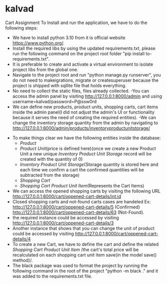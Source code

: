 # kalvad
Cart Assignment 
To Install and run the application, we have to do the following steps:
- We have to install python 3.10 from it is official website https://www.python.org/.
- Install the required libs by using the updated requirements.txt, please run the following command on the project root folder "pip install to-requirements.txt". 
- It is preferable to create and activate a virtual environment to isolate project libs from the global one.
- Navigate to the project root and run "python manage.py runserver", you do not need to makeigrations, migrate or createsuperuser because the project is shipped with sqllite file that holds everything.
- No need to collect the static files, files already collected.
-You can access the admin panel by visiting http://127.0.0.1:8000/admin and using username=kalvad/password=P@ssw0rd
- We can define new products, product units, shopping carts, cart items inside the admin panel(I did not adjust the admin's UI or functionality because it serves the need of creating the required entities).
-We can change the inventory storage quantity from the admin by navigating to http://127.0.0.1:8000/admin/products/inventoryproductunitstorage/
* To make things clear we have the following entities inside the database:
  * *Product* 
  * *Product Unit*(price is defined here)(once we create a new Product Unit a new unique *Inventory Product Unit Storage* record will be created with the quantity of 0)
  * *Inventory Product Unit Storage*(Storage quantity is stored here and each time we confirm a cart the confirmed quantities will be subtracted from the storage)
  * *Shopping Cart*
  * *Shopping Cart Product Unit Item*(Represents the Cart Items)
* We can access the opened shopping carts by visiting the following URL http://127.0.0.1:8000/cart/oppened-cart-details/int:id
* Closed shopping carts and not-found carts cases are handeled Ex: http://127.0.0.1:8000/cart/oppened-cart-details/5 (Confirmed) http://127.0.0.1:8000/cart/oppened-cart-details/63 (Not-Found).
* the required instance could be accessed by visiting  http://127.0.0.1:8000/cart/oppened-cart-details/3
* Another instance that shows that you can change the unit of product could be accessed by visiting http://127.0.0.1:8000/cart/oppened-cart-details/4 
* To create a new Cart, we have to define the cart and define the related *Shopping Cart Product Unit Item* /the cart's total price will be recalculated on each shopping cart unit item save(in the model save() method)/.
* The black package was used to format the project by running the following command in the root of the project "python -m black ." and it was added to the requirements.txt file.
